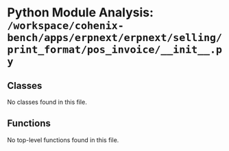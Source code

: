 # Python Module Analysis: `/workspace/cohenix-bench/apps/erpnext/erpnext/selling/print_format/pos_invoice/__init__.py`

## Classes

No classes found in this file.


## Functions

No top-level functions found in this file.

